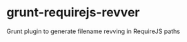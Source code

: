 grunt-requirejs-revver
======================

Grunt plugin to generate filename revving in RequireJS paths
